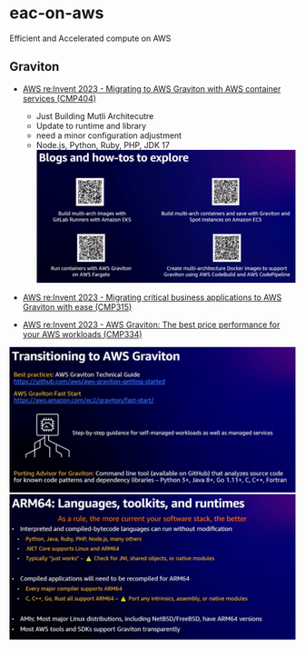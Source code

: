 # eac-on-aws
Efficient and Accelerated compute on AWS



## Graviton ##

* [AWS re:Invent 2023 - Migrating to AWS Graviton with AWS container services (CMP404)](https://www.youtube.com/watch?v=9JZVomrx6uQ&list=PLhr1KZpdzuke0JqsnC-b-ohUWuiyNUNAe)
  - Just Building Mutli Architecutre
  - Update to runtime and library
  - need a minor configuration adjustment
  - Node.js, Python, Ruby, PHP, JDK 17 
![](https://github.com/gnosia93/eac-on-aws/blob/main/images/graviton-blog-1.png)


* [AWS re:Invent 2023 - Migrating critical business applications to AWS Graviton with ease (CMP315)](https://www.youtube.com/watch?v=9W0j__k5afg&list=PLhr1KZpdzuke0JqsnC-b-ohUWuiyNUNAe&index=3)



* [AWS re:Invent 2023 - AWS Graviton: The best price performance for your AWS workloads (CMP334)](https://www.youtube.com/watch?v=T_hMIjKtSr4&list=PLhr1KZpdzuke0JqsnC-b-ohUWuiyNUNAe&index=3)

![](https://github.com/gnosia93/eac-on-aws/blob/main/images/graviton-2.png)
![](https://github.com/gnosia93/eac-on-aws/blob/main/images/graviton-3.png)
